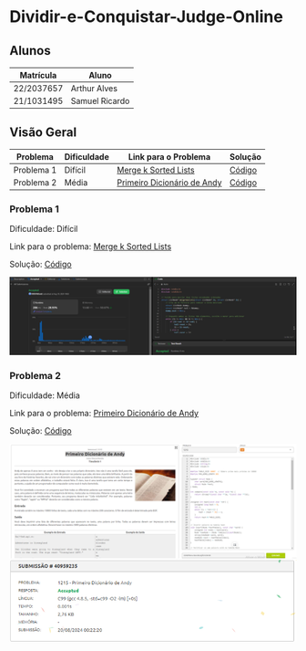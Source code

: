 # Dividir-e-Conquistar-Judge-Online

## Alunos

| Matrícula  | Aluno          |
| ---------- | -------------- |
| 22/2037657 | Arthur Alves   |
| 21/1031495 | Samuel Ricardo |

## Visão Geral

| Problema      | Dificuldade | Link para o Problema | Solução                                                                                          |
|---------------|-------------|----------------------|--------------------------------------------------------------------------------------------------|
| Problema 1    | Difícil      | [Merge k Sorted Lists](https://leetcode.com/problems/merge-k-sorted-lists) | [Código](https://github.com/projeto-de-algoritmos-2024/Dividir-e-Conquistar-Judge-Online/blob/main/Merge%20k%20Sorted%20Lists/Merge-k-Sorted-Lists.c) |
| Problema 2    | Média        | [Primeiro Dicionário de Andy](https://judge.beecrowd.com/pt/problems/view/1215) | [Código](https://github.com/projeto-de-algoritmos-2024/Dividir-e-Conquistar-Judge-Online/blob/main/Primeiro%20Dicionario%20de%20Andy/Primeiro-Dicionario-de-Andy.c) |

### Problema 1

Dificuldade: Difícil

Link para o problema: [Merge k Sorted Lists](https://leetcode.com/problems/merge-k-sorted-lists)

Solução: [Código](https://github.com/projeto-de-algoritmos-2024/Dividir-e-Conquistar-Judge-Online/blob/main/Merge%20k%20Sorted%20Lists/Merge-k-Sorted-Lists.c)

![Problema 1](assets/problema1.png)

### Problema 2

Dificuldade: Média

Link para o problema: [Primeiro Dicionário de Andy](https://judge.beecrowd.com/pt/problems/view/1215)

Solução: [Código](https://github.com/projeto-de-algoritmos-2024/Dividir-e-Conquistar-Judge-Online/blob/main/Primeiro%20Dicionario%20de%20Andy/Primeiro-Dicionario-de-Andy.c)

![Problema 2](assets/problema2.png)
![Problema 2](assets/problema2-accepted.png)
